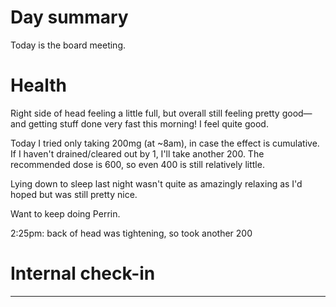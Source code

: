 # Day summary
Today is the board meeting. 

# Health
Right side of head feeling a little full, but overall still feeling pretty good—and getting stuff done very fast this morning! I feel quite good. 

Today I tried only taking 200mg (at ~8am), in case the effect is cumulative. If I haven't drained/cleared out by 1, I'll take another 200. The recommended dose is 600, so even 400 is still relatively little. 

Lying down to sleep last night wasn't quite as amazingly relaxing as I'd hoped but was still pretty nice. 

Want to keep doing Perrin. 

2:25pm: back of head was tightening, so took another 200

# Internal check-in




------
